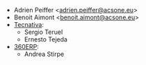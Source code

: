 - Adrien Peiffer \<<adrien.peiffer@acsone.eu>\>
- Benoit Aimont \<<benoit.aimont@acsone.eu>\>
- [Tecnativa](https://www.tecnativa.com):
  - Sergio Teruel
  - Ernesto Tejeda
- [360ERP](https://www.360erp.com):
  - Andrea Stirpe
